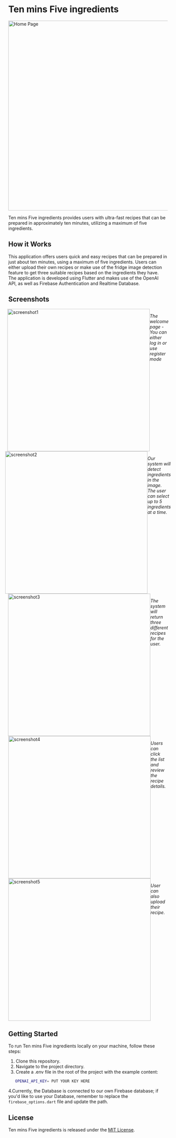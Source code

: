 # Ten mins Five ingredients

<img src="assets/images/ten-min-five-ingredient.png" alt="Home Page" width="600" />

Ten mins Five ingredients provides users with ultra-fast recipes that can be prepared in approximately ten minutes, utilizing a maximum of five ingredients.

## How it Works

This application offers users quick and easy recipes that can be prepared in just about ten minutes, using a maximum of five ingredients. Users can either upload their own recipes or make use of the fridge image detection feature to get three suitable recipes based on the ingredients they have.
The application is developed using Flutter and makes use of the OpenAI API, as well as Firebase Authentication and Realtime Database.

## Screenshots

<div style="display: flex; justify-content: center;">
    <img src="assets/images/homepageview.png" alt="screenshot1" width="450" />
        <p style="font-style: italic;">The welcome page - You can either log in or use register mode</p>
</div>
<div style="display: flex; justify-content: center;">
    <img src="assets/images/IngredientList.png" alt="screenshot2" width="450" /> 
    <p style="font-style: italic;">Our system will detect ingredients in the image. The user can select up to 5 ingredients at a time.</p>
</div>
<div style="display: flex; justify-content: center;">
    <img src="assets/images/recipeList.png" alt="screenshot3" width="450" />
    <p style="font-style: italic;">The system will return three different recipes for the user.</p>
</div>
<div style="display: flex; justify-content: center;">
    <img src="assets/images/recipeDetail.png" alt="screenshot4" width="450" />
    <p style="font-style: italic;">Users can click the list and review the recipe details.</p>
</div>
<div style="display: flex; justify-content: center;">
    <img src="assets/images/upload.png" alt="screenshot5" width="450" />
    <p style="font-style: italic;">User can also upload their recipe.</p>
</div>

## Getting Started

To run Ten mins Five ingredients locally on your machine, follow these steps:

1. Clone this repository.
2. Navigate to the project directory.
3. Create a .env file in the root of the project with the example content:
 ```sh
    OPENAI_API_KEY= PUT YOUR KEY HERE
```
4.Currently, the Database is connected to our own Firebase database; if you'd like to use your Database, remember to replace the `firebase_options.dart` file and update the path.

## License

Ten mins Five ingredients is released under the [MIT License](/path/to/license).
